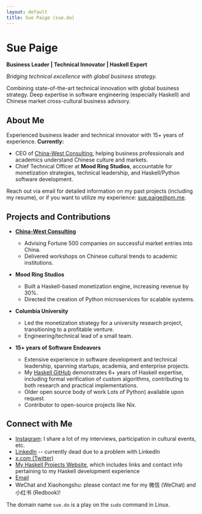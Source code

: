 ```yaml
---
layout: default
title: Sue Paige (sue.do)
---
```


# Sue Paige

**Business Leader | Technical Innovator | Haskell Expert**

*Bridging technical excellence with global business strategy.*

Combining state-of-the-art technical innovation with global business strategy. Deep expertise in software engineering (especially Haskell) and Chinese market cross-cultural business advisory.

## About Me

Experienced business leader and technical innovator with 15+ years of experience. **Currently:**

- CEO of [China-West Consulting](https://chinawest.consulting), helping business professionals and academics understand Chinese culture and markets.
- Chief Technical Officer at **Mood Ring Studios**, accountable for monetization strategies, technical leadership, and Haskell/Python software development.

Reach out via email for detailed information on my past projects (including my resume), or if you want to utilize my experience: [sue.paige@pm.me](mailto:sue.paige@pm.me).

## Projects and Contributions

- **[China-West Consulting](https://chinawest.consulting)**
  - Advising Fortune 500 companies on successful market entries into China.
  - Delivered workshops on Chinese cultural trends to academic institutions.

- **Mood Ring Studios**
  - Built a Haskell-based monetization engine, increasing revenue by 30%.
  - Directed the creation of Python microservices for scalable systems.

- **Columbia University**
  - Led the monetization strategy for a university research project, transitioning to a profitable venture.
  - Engineering/technical lead of a small team.

- **15+ years of Software Endeavors**
  - Extensive experience in software development and technical leadership, spanning startups, academia, and enterprise projects.
  - My [Haskell GitHub](https://github.com/someodd) demonstrates 6+ years of Haskell expertise, including formal verification of custom algorithms, contributing to both research and practical implementations.
  - Older open source body of work Lots of Python) available upon request.
  - Contributor to open-source projects like Nix.

## Connect with Me

- [Instagram](https://www.instagram.com/gildedpaige/): I share a lot of my interviews, participation in cultural events, etc.
- [LinkedIn](https://www.linkedin.com/in/sue-paige/) -- currently dead due to a problem with LinkedIn
- [x.com (Twitter)](https://x.com/sue_do_paige)
- [My Haskell Projects Website](https://www.someodd.zip), which includes links and contact info pertaining to my Haskell development experience
- [Email](mailto:sue.paige@pm.me)
- WeChat and Xiaohongshu: please contact me for my 微信 (WeChat) and 小红书 (Redbook)!

The domain name `sue.do` is a play on the `sudo` command in Linux.
